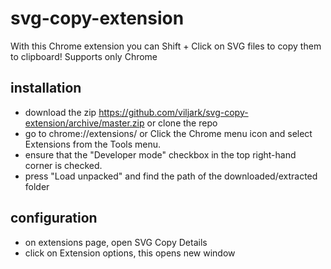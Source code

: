 # svg-copy-extension
With this Chrome extension you can Shift + Click on SVG files to copy them to clipboard!
Supports only Chrome

## installation

* download the zip https://github.com/viljark/svg-copy-extension/archive/master.zip or clone the repo
* go to chrome://extensions/ or Click the Chrome menu icon and select Extensions from the Tools menu. 
* ensure that the "Developer mode" checkbox in the top right-hand corner is checked. 
* press "Load unpacked" and find the path of the downloaded/extracted folder

## configuration
* on extensions page, open SVG Copy Details
* click on Extension options, this opens new window
